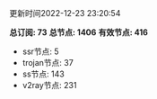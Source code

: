 更新时间2022-12-23 23:20:54

**总订阅: 73**
**总节点: 1406**
**有效节点: 416**
- ssr节点: 5
- trojan节点: 37
- ss节点: 143
- v2ray节点: 231

